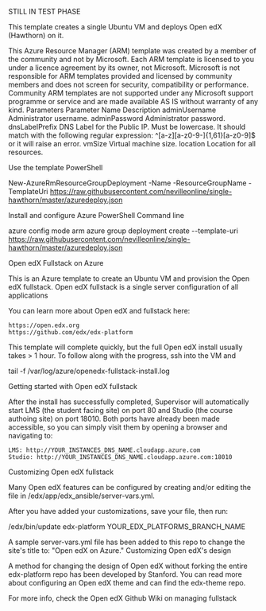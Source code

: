 
STILL IN TEST PHASE

This template creates a single Ubuntu VM and deploys Open edX (Hawthorn) on it.

This Azure Resource Manager (ARM) template was created by a member of the community and not by Microsoft. Each ARM template is licensed to you under a licence agreement by its owner, not Microsoft. Microsoft is not responsible for ARM templates provided and licensed by community members and does not screen for security, compatibility or performance. Community ARM templates are not supported under any Microsoft support programme or service and are made available AS IS without warranty of any kind.
Parameters
Parameter Name 	Description
adminUsername 	Administrator username.
adminPassword 	Administrator password.
dnsLabelPrefix 	DNS Label for the Public IP. Must be lowercase. It should match with the following regular expression: ^[a-z][a-z0-9-]{1,61}[a-z0-9]$ or it will raise an error.
vmSize 			Virtual machine size.
location 		Location for all resources.

Use the template
PowerShell

New-AzureRmResourceGroupDeployment -Name <deployment-name> -ResourceGroupName <resource-group-name> -TemplateUri https://raw.githubusercontent.com/nevilleonline/single-hawthorn/master/azuredeploy.json

Install and configure Azure PowerShell
Command line

azure config mode arm
azure group deployment create <my-resource-group> <my-deployment-name> --template-uri https://raw.githubusercontent.com/nevilleonline/single-hawthorn/master/azuredeploy.json


Open edX Fullstack on Azure

This is an Azure template to create an Ubuntu VM and provision the Open edX fullstack. Open edX fullstack is a single server configuration of all applications

You can learn more about Open edX and fullstack here:

    https://open.edx.org
    https://github.com/edx/edx-platform

This template will complete quickly, but the full Open edX install usually takes > 1 hour. 
To follow along with the progress, ssh into the VM and 

tail -f /var/log/azure/openedx-fullstack-install.log

Getting started with Open edX fullstack

After the install has successfully completed, Supervisor will automatically start LMS (the student facing site) on port 80 and Studio (the course authoing site) on port 18010. Both ports have already been made accessible, so you can simply visit them by opening a browser and navigating to:

    LMS: http://YOUR_INSTANCES_DNS_NAME.cloudapp.azure.com
    Studio: http://YOUR_INSTANCES_DNS_NAME.cloudapp.azure.com:18010

Customizing Open edX fullstack

Many Open edX features can be configured by creating and/or editing the file in /edx/app/edx_ansible/server-vars.yml.

After you have added your customizations, save your file, then run:

/edx/bin/update edx-platform YOUR_EDX_PLATFORMS_BRANCH_NAME

A sample server-vars.yml file has been added to this repo to change the site's title to: "Open edX on Azure."
Customizing Open edX's design

A method for changing the design of Open edX without forking the entire edx-platform repo has been developed by Stanford. You can read more about configuring an Open edX theme and can find the edx-theme repo.

For more info, check the Open edX Github Wiki on managing fullstack
